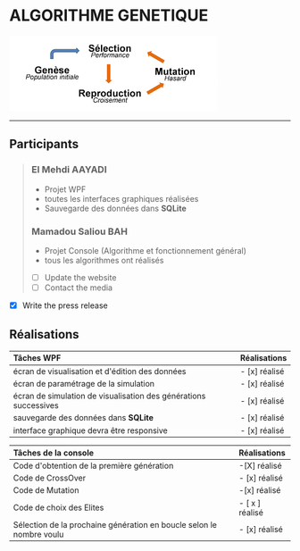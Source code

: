 # ALGORITHME GENETIQUE

![Algo génétique!](genetique.png "Algo génétique!")
***

## Participants

> ### El Mehdi AAYADI
> - Projet WPF
> - toutes les interfaces graphiques réalisées
> - Sauvegarde des données dans **SQLite**
>
> ### Mamadou Saliou BAH
> - Projet Console (Algorithme et fonctionnement général)
> - tous les algorithmes ont réalisés
> - [ ] Update the website
> - [ ] Contact the media
- [x] Write the press release

## Réalisations

| Tâches WPF                                                            | Réalisations   |
| :---                                                                  | :---           |
| écran de visualisation et d'édition des données                       | - [x] réalisé  |
| écran de paramétrage de la simulation                                 | - [x] réalisé  |
| écran de simulation de visualisation des générations successives      | - [x] réalisé  |
| sauvegarde des données dans **SQLite**                                | - [x] réalisé  |
| interface graphique devra être responsive                             | - [x] réalisé  |


| Tâches de la console                                                  | Réalisations    |
| :---                                                                  | :---            |
| Code d'obtention de la première génération                            | -[X] réalisé    |
| Code de CrossOver                                                     | - [x] réalisé   |
| Code de Mutation                                                      |   -[x] réalisé  |
| Code de choix des Elites                                              | - [ x ] réalisé |
| Sélection de la prochaine génération en boucle selon le nombre voulu  | - [x] réalisé   |